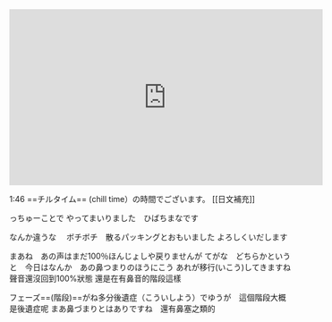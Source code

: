 <iframe width="560" height="315" src="https://www.youtube.com/embed/lhpUrsc8Qm0" title="YouTube video player" frameborder="0" allow="accelerometer; autoplay; clipboard-write; encrypted-media; gyroscope; picture-in-picture; web-share" allowfullscreen></iframe>

1:46
==チルタイム== (chill time）の時間でございます。
[[日文補充]]

っちゅーことで やってまいりました　ひばちまなです

なんか違うな　
ボチボチ　散るパッキングとおもいました
よろしくいだします

まあね　あの声はまだ100％ほんじょしや戻りませんが
てがな　どちらかというと　今日はなんか　あの鼻つまりのほうにこう
あれが移行(いこう)してきますね　
聲音還沒回到100%狀態 還是在有鼻音的階段這樣

フェーズ==(階段)==がね多分後遺症（こういしよう）でゆうが　這個階段大概是後遺症呢
まあ鼻づまりとはありですね　還有鼻塞之類的